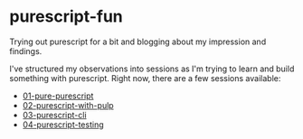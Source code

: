 # purescript-fun

Trying out purescript for a bit and blogging about my impression and findings.

I've structured my observations into sessions as I'm trying to learn and build something with purescript. Right now, 
there are a few sessions available:

* [01-pure-purescript](./01-pure-purescript)
* [02-purescript-with-pulp](./02-purescript-with-pulp)
* [03-purescript-cli](./03-purescript-cli)
* [04-purescript-testing](./04-purescript-testing)
